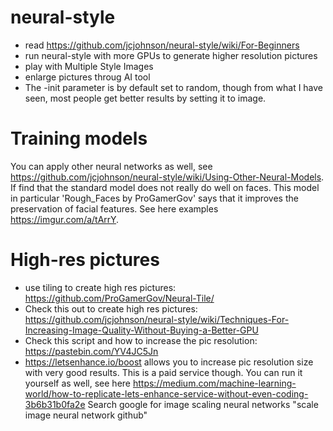 # neural-style

- read https://github.com/jcjohnson/neural-style/wiki/For-Beginners
- run neural-style with more GPUs to generate higher resolution pictures
- play with Multiple Style Images
- enlarge pictures throug AI tool
- The -init parameter is by default set to random, though from what I have seen, most people get better results by setting it to image.

# Training models
You can apply other neural networks as well, see https://github.com/jcjohnson/neural-style/wiki/Using-Other-Neural-Models. If find that the standard model does not really do well on faces. This model in particular 'Rough_Faces by ProGamerGov' says that it improves the preservation of facial features. See here examples https://imgur.com/a/tArrY.

# High-res pictures
- use tiling to create high res pictures: https://github.com/ProGamerGov/Neural-Tile/
- Check this out to create high res pictures: https://github.com/jcjohnson/neural-style/wiki/Techniques-For-Increasing-Image-Quality-Without-Buying-a-Better-GPU
- Check this script and how to increase the pic resolution: https://pastebin.com/YV4JC5Jn
- https://letsenhance.io/boost allows you to increase pic resolution size with very good results. This is a paid service though. You can run it yourself as well, see here https://medium.com/machine-learning-world/how-to-replicate-lets-enhance-service-without-even-coding-3b6b31b0fa2e
Search google for image scaling neural networks "scale image neural network github"
